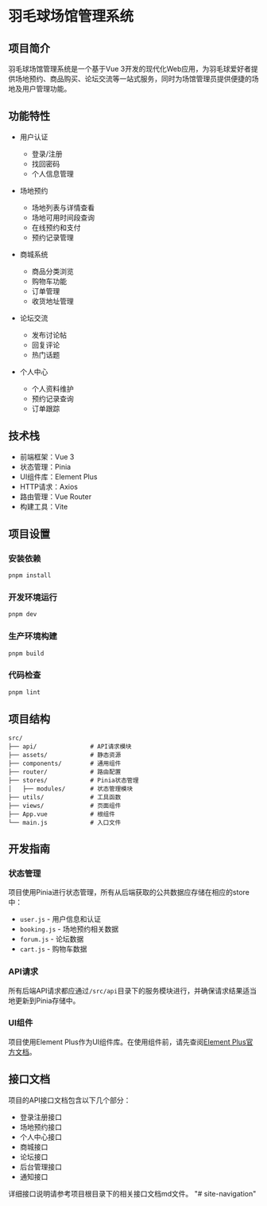 # 羽毛球场馆管理系统

## 项目简介

羽毛球场馆管理系统是一个基于Vue 3开发的现代化Web应用，为羽毛球爱好者提供场地预约、商品购买、论坛交流等一站式服务，同时为场馆管理员提供便捷的场地及用户管理功能。

## 功能特性

- 用户认证
  - 登录/注册
  - 找回密码
  - 个人信息管理
- 场地预约
  - 场地列表与详情查看
  - 场地可用时间段查询
  - 在线预约和支付
  - 预约记录管理
- 商城系统
  - 商品分类浏览
  - 购物车功能
  - 订单管理
  - 收货地址管理
- 论坛交流

  - 发布讨论帖
  - 回复评论
  - 热门话题

- 个人中心
  - 个人资料维护
  - 预约记录查询
  - 订单跟踪

## 技术栈

- 前端框架：Vue 3
- 状态管理：Pinia
- UI组件库：Element Plus
- HTTP请求：Axios
- 路由管理：Vue Router
- 构建工具：Vite

## 项目设置

### 安装依赖

```sh
pnpm install
```

### 开发环境运行

```sh
pnpm dev
```

### 生产环境构建

```sh
pnpm build
```

### 代码检查

```sh
pnpm lint
```

## 项目结构

```
src/
├── api/               # API请求模块
├── assets/            # 静态资源
├── components/        # 通用组件
├── router/            # 路由配置
├── stores/            # Pinia状态管理
│   ├── modules/       # 状态管理模块
├── utils/             # 工具函数
├── views/             # 页面组件
├── App.vue            # 根组件
└── main.js            # 入口文件
```

## 开发指南

### 状态管理

项目使用Pinia进行状态管理，所有从后端获取的公共数据应存储在相应的store中：

- `user.js` - 用户信息和认证
- `booking.js` - 场地预约相关数据
- `forum.js` - 论坛数据
- `cart.js` - 购物车数据

### API请求

所有后端API请求都应通过`/src/api`目录下的服务模块进行，并确保请求结果适当地更新到Pinia存储中。

### UI组件

项目使用Element Plus作为UI组件库。在使用组件前，请先查阅[Element Plus官方文档](https://element-plus.org/)。

## 接口文档

项目的API接口文档包含以下几个部分：

- 登录注册接口
- 场地预约接口
- 个人中心接口
- 商城接口
- 论坛接口
- 后台管理接口
- 通知接口

详细接口说明请参考项目根目录下的相关接口文档md文件。
"# site-navigation"
